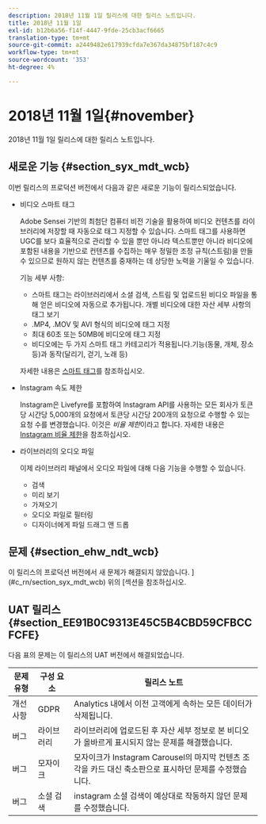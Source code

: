 ```yaml
---
description: 2018년 11월 1일 릴리스에 대한 릴리스 노트입니다.
title: 2018년 11월 1일
exl-id: b12b6a56-f14f-4447-9fde-25cb3acf6665
translation-type: tm+mt
source-git-commit: a2449482e617939cfda7e367da34875bf187c4c9
workflow-type: tm+mt
source-wordcount: '353'
ht-degree: 4%

---
```


# 2018년 11월 1일{#november}

2018년 11월 1일 릴리스에 대한 릴리스 노트입니다.

## 새로운 기능 {#section_syx_mdt_wcb}

이번 릴리스의 프로덕션 버전에서 다음과 같은 새로운 기능이 릴리스되었습니다.

* 비디오 스마트 태그

   Adobe Sensei 기반의 최첨단 컴퓨터 비전 기술을 활용하여 비디오 컨텐츠를 라이브러리에 저장할 때 자동으로 태그 지정할 수 있습니다. 스마트 태그를 사용하면 UGC를 보다 효율적으로 관리할 수 있을 뿐만 아니라 텍스트뿐만 아니라 비디오에 포함된 내용을 기반으로 컨텐츠를 수집하는 매우 정밀한 조정 규칙(스트림)을 만들 수 있으므로 원하지 않는 컨텐츠를 중재하는 데 상당한 노력을 기울일 수 있습니다.

   기능 세부 사항:

   * 스마트 태그는 라이브러리에서 소셜 검색, 스트림 및 업로드된 비디오 파일을 통해 얻은 비디오에 자동으로 추가됩니다. 개별 비디오에 대한 자산 세부 사항의 태그 보기
   * .MP4, .MOV 및 AVI 형식의 비디오에 태그 지정
   * 최대 60초 또는 50MB에 비디오에 태그 지정
   * 비디오에는 두 가지 스마트 태그 카테고리가 적용됩니다.기능(동물, 개체, 장소 등)과 동작(달리기, 걷기, 노래 등)

   자세한 내용은 [스마트 태그](/help/using/c-features-livefyre/c-smart-tags/c-smart-tags.md#c_smart_tags)를 참조하십시오.

* Instagram 속도 제한

   Instagram은 Livefyre를 포함하여 Instagram API를 사용하는 모든 회사가 토큰당 시간당 5,000개의 요청에서 토큰당 시간당 200개의 요청으로 수행할 수 있는 요청 수를 변경했습니다. 이것은 *비율 제한*&#x200B;이라고 합니다. 자세한 내용은 [Instagram 비율 제한](/help/using/c-streams/c-instagram-rate-limiting.md)을 참조하십시오.

* 라이브러리의 오디오 파일

   이제 라이브러리 패널에서 오디오 파일에 대해 다음 기능을 수행할 수 있습니다.

   * 검색
   * 미리 보기
   * 가져오기
   * 오디오 파일로 필터링
   * 디자이너에게 파일 드래그 앤 드롭

## 문제 {#section_ehw_ndt_wcb}

이 릴리스의 프로덕션 버전에서 새 문제가 해결되지 않았습니다. ](#c_rn/section_syx_mdt_wcb) 위의 [섹션을 참조하십시오.

## UAT 릴리스 {#section_EE91B0C9313E45C5B4CBD59CFBCCFCFE}

다음 표의 문제는 이 릴리스의 UAT 버전에서 해결되었습니다.

| **문제 유형** | **구성 요소** | **릴리스 노트** |
|---|---|---|
| 개선 사항 | GDPR | Analytics 내에서 이전 고객에게 속하는 모든 데이터가 삭제됩니다. |
| 버그 | 라이브러리 | 라이브러리에 업로드된 후 자산 세부 정보로 본 비디오가 올바르게 표시되지 않는 문제를 해결했습니다. |
| 버그 | 모자이크 | 모자이크가 Instagram Carousel의 마지막 컨텐츠 조각을 카드 대신 축소판으로 표시하던 문제를 수정했습니다. |
| 버그 | 소셜 검색 | instagram 소셜 검색이 예상대로 작동하지 않던 문제를 수정했습니다. |
